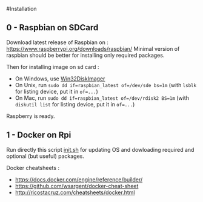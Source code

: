#Installation

## 0 - Raspbian on SDCard
Download latest release of Raspbian on : https://www.raspberrypi.org/downloads/raspbian/
Minimal version of raspbian should be better for installing only required packages.

Then for installing image on sd card : 
- On Windows, use [Win32DiskImager](http://lifehacker.com/how-to-clone-your-raspberry-pi-sd-card-for-super-easy-r-1261113524)
- On Unix, run `sudo dd if=raspbian_latest of=/dev/sde bs=1m` (with `lsblk` for listing device, put it in `of=...`) 
- On Mac, run `sudo dd if=raspbian_latest of=/dev/rdisk2 BS=1m` (with `diskutil list` for listing device, put it in `of=...`)

Raspberry is ready.

## 1 - Docker on Rpi

Run directly this script [init.sh](https://github.com/jhanzo/rpi-utils/blob/master/scripts/init.sh) for updating OS and dowloading required and optional (but useful) packages.

Docker cheatsheets : 
- https://docs.docker.com/engine/reference/builder/
- https://github.com/wsargent/docker-cheat-sheet
- http://ricostacruz.com/cheatsheets/docker.html

